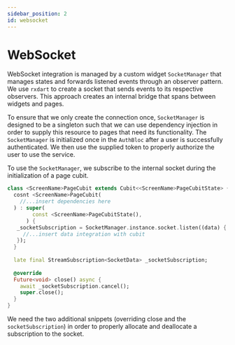 ```yaml
---
sidebar_position: 2
id: websocket
---
```


# WebSocket

WebSocket integration is managed by a custom widget `SocketManager` that manages states and forwards listened events
through an observer pattern. We use `rxdart` to create a socket that sends events to its respective observers. This 
approach creates an internal bridge that spans between widgets and pages.

To ensure that we only create the connection once, `SocketManager` is designed to be a singleton such that we can use
dependency injection in order to supply this resource to pages that need its functionality. The `SocketManager` is
initialized once in the `AuthBloc` after a user is successfully authenticated. We then use the supplied token to 
properly authorize the user to use the service.

To use the `SocketManager`, we subscribe to the internal socket during the initialization of a page cubit.

```dart
class <ScreenName>PageCubit extends Cubit<<ScreenName>PageCubitState> {
  cosnt <ScreenName>PageCubit(
    //...insert dependencies here
  ) : super(
        const <ScreenName>PageCubitState(),
      ) {
   _socketSubscription = SocketManager.instance.socket.listen((data) {
     //...insert data integration with cubit
   }); 
  }
  
  late final StreamSubscription<SocketData> _socketSubscription;
  
  @override
  Future<void> close() async {
    await _socketSubscription.cancel();
    super.close();
  }
}
```

We need the two additional snippets (overriding close and the `socketSubscription`) in order to properly allocate
and deallocate a subscription to the socket.
